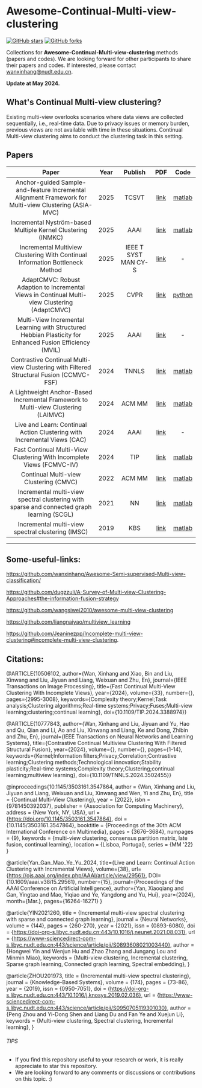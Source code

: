 # Awesome-Continual-Multi-view-clustering

[stars-img]: https://img.shields.io/github/stars/wanxinhang/Awesome-Continual-Multi-view-clustering?style=plastic
[stars-url]: https://github.com/wanxinhang/Awesome-Continual-Multi-view-clustering/stargazers
[fork-img]: https://img.shields.io/github/forks/wanxinhang/Awesome-Continual-Multi-view-clustering?style=plastic
[fork-url]: https://github.com/wanxinhang/Awesome-Continual-Multi-view-clustering/network/members

[![GitHub stars][stars-img]][stars-url]
[![GitHub forks][fork-img]][fork-url]

Collections for **Awesome-Continual-Multi-view-clustering** methods (papers and codes).
We are looking forward for other participants to share their papers and codes. If interested, please contact <wanxinhang@nudt.edu.cn>.

**Update at May 2024.**
## What's Continual Multi-view clustering?
Existing multi-view overlooks scenarios where data views are collected sequentially, i.e., real-time data. Due to privacy issues or memory burden, previous views are not available with time in these situations. Continual Multi-view clustering aims to conduct the clustering task in this setting.

## Papers
|Paper|Year|Publish|PDF|Code|
|  :-----: | :------: | :------: | :------: | :------: |
|Anchor-guided Sample-and-feature Incremental Alignment Framework for Multi-view Clustering (ASIA-MVC)|2025|TCSVT|[link](https://ieeexplore.ieee.org/abstract/document/11180085)|[matlab](https://github.com/QuQian24/ASIA-MVC)|
|Incremental Nyström-based Multiple Kernel Clustering (INMKC)|2025|AAAI|[link](https://ojs.aaai.org/index.php/AAAI/article/view/33825)|[matlab](https://github.com/YuFeng23/Incremental-Nystrom-based-Multiple-Kernel-Clustering)|
|Incremental Multiview Clustering With Continual Information Bottleneck Method|2025|IEEE T SYST MAN CY-S|[link](https://ieeexplore.ieee.org/abstract/document/10705338/)|-|
|AdaptCMVC: Robust Adaption to Incremental Views in Continual Multi-view Clustering (AdaptCMVC)|2025|CVPR|[link](https://openaccess.thecvf.com/content/CVPR2025/html/Wang_AdaptCMVC_Robust_Adaption_to_Incremental_Views_in_Continual_Multi-view_Clustering_CVPR_2025_paper.html)|[python](https://github.com/Wjing-bjtu/AdaptCMVC)|
|Multi-View Incremental Learning with Structured Hebbian Plasticity for Enhanced Fusion Efficiency (MVIL)|2025|AAAI|[link](https://arxiv.org/abs/2412.12801)|-|
|Contrastive Continual Multi-view Clustering with Filtered Structural Fusion (CCMVC-FSF)|2024|TNNLS|[link](https://ieeexplore.ieee.org/document/10777843)|[matlab](https://github.com/wanxinhang/CCMVC-FSF)|
|A Lightweight Anchor-Based Incremental Framework to Multi-view Clustering (LAIMVC)|2024|ACM MM|[link](https://dl.acm.org/doi/10.1145/3664647.3680837)|[matlab](https://github.com/QuQian24/LAIMVC)|
|Live and Learn: Continual Action Clustering with Incremental Views (CAC)|2024|AAAI|[link](https://ojs.aaai.org/index.php/AAAI/article/view/29561)|-|
|Fast Continual Multi-View Clustering With Incomplete Views (FCMVC-IV)|2024|TIP|[link](https://ieeexplore.ieee.org/document/10506102)|[matlab](https://github.com/wanxinhang/TIP-2024-FCMVC-IV)|
|Continual Multi-view Clustering (CMVC)|2022|ACM MM|[link](https://dl.acm.org/doi/abs/10.1145/3503161.3547864)|[matlab](https://github.com/wanxinhang/ACMMM2022-CMVC)|
|Incremental multi-view spectral clustering with sparse and connected graph learning (SCGL)|2021|NN|[link](https://www.sciencedirect.com/science/article/pii/S0893608021003440)|[matlab](https://github.com/YHOOW/SCGL)|
|Incremental multi-view spectral clustering (IMSC)|2019|KBS|[link](https://www.sciencedirect.com/science/article/pii/S0950705119301030)|[matlab](https://github.com/wanxinhang/Awesome-Continual-Multi-view-clustering/tree/main/code/IMSC)|
---

## Some-useful-links:

https://github.com/wanxinhang/Awesome-Semi-supervised-Multi-view-classification/

https://github.com/dugzzuli/A-Survey-of-Multi-view-Clustering-Approaches#the-information-fusion-strategy

https://github.com/wangsiwei2010/awesome-multi-view-clustering

https://github.com/liangnaiyao/multiview_learning

https://github.com/Jeaninezpp/Incomplete-multi-view-clustering#incomplete-multi-view-clustering.

## Citations:
@ARTICLE{10506102,
  author={Wan, Xinhang and Xiao, Bin and Liu, Xinwang and Liu, Jiyuan and Liang, Weixuan and Zhu, En},
  journal={IEEE Transactions on Image Processing}, 
  title={Fast Continual Multi-View Clustering With Incomplete Views}, 
  year={2024},
  volume={33},
  number={},
  pages={2995-3008},
  keywords={Complexity theory;Kernel;Task analysis;Clustering algorithms;Real-time systems;Privacy;Fuses;Multi-view learning;clustering;continual learning},
  doi={10.1109/TIP.2024.3388974}}

@ARTICLE{10777843,
  author={Wan, Xinhang and Liu, Jiyuan and Yu, Hao and Qu, Qian and Li, Ao and Liu, Xinwang and Liang, Ke and Dong, Zhibin and Zhu, En},
  journal={IEEE Transactions on Neural Networks and Learning Systems}, 
  title={Contrastive Continual Multiview Clustering With Filtered Structural Fusion}, 
  year={2024},
  volume={},
  number={},
  pages={1-14},
  keywords={Kernel;Information filters;Privacy;Correlation;Contrastive learning;Clustering methods;Technological innovation;Stability plasticity;Real-time systems;Complexity theory;Clustering;continual learning;multiview learning},
  doi={10.1109/TNNLS.2024.3502455}}


@inproceedings{10.1145/3503161.3547864,
author = {Wan, Xinhang and Liu, Jiyuan and Liang, Weixuan and Liu, Xinwang and Wen, Yi and Zhu, En},
title = {Continual Multi-View Clustering},
year = {2022},
isbn = {9781450392037},
publisher = {Association for Computing Machinery},
address = {New York, NY, USA},
url = {https://doi.org/10.1145/3503161.3547864},
doi = {10.1145/3503161.3547864},
booktitle = {Proceedings of the 30th ACM International Conference on Multimedia},
pages = {3676–3684},
numpages = {9},
keywords = {multi-view clustering, consensus partition matrix, late fusion, continual learning},
location = {Lisboa, Portugal},
series = {MM '22}
}


@article{Yan_Gan_Mao_Ye_Yu_2024, title={Live and Learn: Continual Action Clustering with Incremental Views}, volume={38}, url={https://ojs.aaai.org/index.php/AAAI/article/view/29561}, DOI={10.1609/aaai.v38i15.29561},  number={15}, journal={Proceedings of the AAAI Conference on Artificial Intelligence}, author={Yan, Xiaoqiang and Gan, Yingtao and Mao, Yiqiao and Ye, Yangdong and Yu, Hui}, year={2024}, month={Mar.}, pages={16264-16271} }

@article{YIN2021260,
title = {Incremental multi-view spectral clustering with sparse and connected graph learning},
journal = {Neural Networks},
volume = {144},
pages = {260-270},
year = {2021},
issn = {0893-6080},
doi = {https://doi-org-s.libyc.nudt.edu.cn:443/10.1016/j.neunet.2021.08.031},
url = {https://www-sciencedirect-com-s.libyc.nudt.edu.cn:443/science/article/pii/S0893608021003440},
author = {Hongwei Yin and Wenjun Hu and Zhao Zhang and Jungang Lou and Minmin Miao},
keywords = {Multi-view clustering, Incremental clustering, Sparse graph learning, Connected graph learning, Spectral embedding},
}

@article{ZHOU201973,
title = {Incremental multi-view spectral clustering},
journal = {Knowledge-Based Systems},
volume = {174},
pages = {73-86},
year = {2019},
issn = {0950-7051},
doi = {https://doi-org-s.libyc.nudt.edu.cn:443/10.1016/j.knosys.2019.02.036},
url = {https://www-sciencedirect-com-s.libyc.nudt.edu.cn:443/science/article/pii/S0950705119301030},
author = {Peng Zhou and Yi-Dong Shen and Liang Du and Fan Ye and Xuejun Li},
keywords = {Multi-view clustering, Spectral clustering, Incremental learning},
}

###### TIPS
- If you find this repository useful to your research or work, it is really appreciate to star this repository. 
- We are looking forward to any comments or discussions or contributions on this topic. :)

